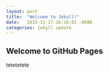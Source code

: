 ```yaml
---
layout: post
title:  "Welcome to Jekyll!"
date:   2015-11-17 16:16:01 -0600
categories: jekyll update
---
```


## Welcome to GitHub Pages
tetetetete